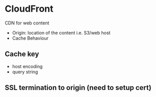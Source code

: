 # CloudFront
CDN for web content

- Origin: location of the content i.e. S3/web host
- Cache Behaviour

## Cache key
- host encoding
- query string

## SSL termination to origin (need to setup cert)
